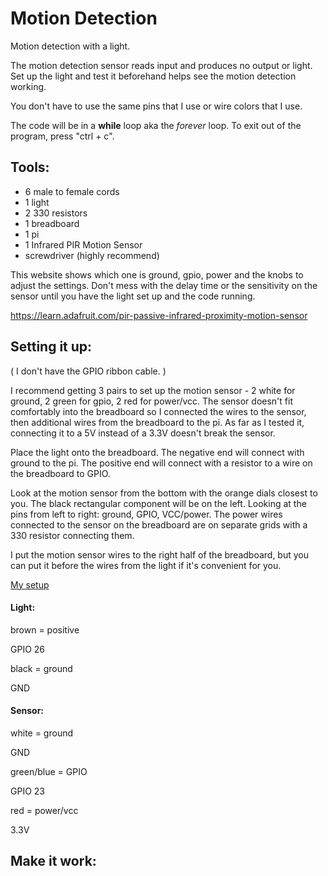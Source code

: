 # Motion Detection
Motion detection with a light.

The motion detection sensor reads input and produces no output or light. Set up the light and test it beforehand helps see the motion detection working.

You don't have to use the same pins that I use or wire colors that I use.

The code will be in a <b>while</b> loop aka the <i>forever</i> loop. To exit out of the program, press "ctrl + c".


## Tools:
* 6 male to female cords
* 1 light
* 2 330 resistors
* 1 breadboard
* 1 pi
* 1 Infrared PIR Motion Sensor
* screwdriver (highly recommend)

This website shows which one is ground, gpio, power and the knobs to adjust the settings. Don't mess with the delay time or the sensitivity on the sensor until you have the light set up and the code running.

https://learn.adafruit.com/pir-passive-infrared-proximity-motion-sensor

## Setting it up:
( I don't have the GPIO ribbon cable. )

I recommend getting 3 pairs to set up the motion sensor - 2 white for ground, 2 green for gpio, 2 red for power/vcc. The sensor doesn't fit comfortably into the breadboard so I connected the wires to the sensor, then additional wires from the breadboard to the pi. As far as I tested it, connecting it to a 5V instead of a 3.3V doesn't break the sensor.

Place the light onto the breadboard. The negative end will connect with ground to the pi. The positive end will connect with a resistor to a wire on the breadboard to GPIO.

Look at the motion sensor from the bottom with the orange dials closest to you. The black rectangular component will be on the left. Looking at the pins from left to right: ground, GPIO, VCC/power. The power wires connected to the sensor on the breadboard are on separate grids with a 330 resistor connecting them.

I put the motion sensor wires to the right half of the breadboard, but you can put it before the wires from the light if it's convenient for you.

[My setup](https://user-images.githubusercontent.com/100165896/163053344-796b186e-7fbe-48e0-b3fb-cb87cebf7ca4.jpeg)

#### Light:

brown = positive

  GPIO 26
  
black = ground

  GND

#### Sensor:

white = ground

  GND
  
green/blue = GPIO

  GPIO 23
  
red = power/vcc

  3.3V


## Make it work:

